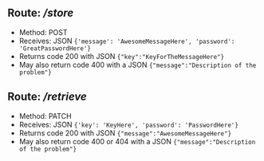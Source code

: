 ## Route: ***/store***

- Method: POST
- Receives: JSON ```{'message': 'AwesomeMessageHere', 'password': 'GreatPasswordHere'}```
- Returns code 200 with JSON ```{"key":"KeyForTheMessageHere"}```
- May also return code 400 with a JSON ```{"message":"Description of the problem"}```

## Route: ***/retrieve***

- Method: PATCH
- Receives: JSON ```{'key': 'KeyHere', 'password': 'PasswordHere'}``` 
- Returns code 200 with JSON ```{"message":"AwesomeMessageHere"}```
- May also return code 400 or 404 with a JSON ```{"message":"Description of the problem"}```
